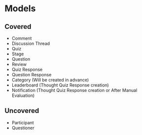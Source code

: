 # Models

## Covered

- Comment
- Discussion Thread
- Quiz
- Stage
- Question
- Review
- Quiz Response
- Question Response
- Category (Will be created in advance)
- Leaderboard (Thought Quiz Response creation)
- Notification (Thought Quiz Response creation or After Manual Evaluation)

## Uncovered

- Participant
- Questioner
